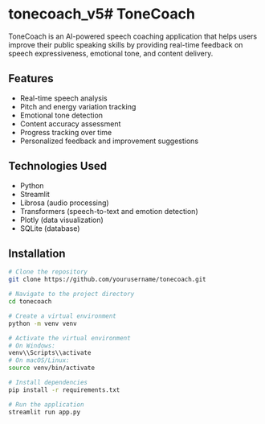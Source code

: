 # tonecoach_v5# ToneCoach

ToneCoach is an AI-powered speech coaching application that helps users improve their public speaking skills by providing real-time feedback on speech expressiveness, emotional tone, and content delivery.

## Features

- Real-time speech analysis
- Pitch and energy variation tracking
- Emotional tone detection
- Content accuracy assessment
- Progress tracking over time
- Personalized feedback and improvement suggestions

## Technologies Used

- Python
- Streamlit
- Librosa (audio processing)
- Transformers (speech-to-text and emotion detection)
- Plotly (data visualization)
- SQLite (database)

## Installation

```bash
# Clone the repository
git clone https://github.com/yourusername/tonecoach.git

# Navigate to the project directory
cd tonecoach

# Create a virtual environment
python -m venv venv

# Activate the virtual environment
# On Windows:
venv\\Scripts\\activate
# On macOS/Linux:
source venv/bin/activate

# Install dependencies
pip install -r requirements.txt

# Run the application
streamlit run app.py